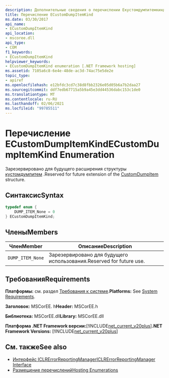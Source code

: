 ```yaml
---
description: Дополнительные сведения о перечислении Екустомдумпитемкинд
title: Перечисление ECustomDumpItemKind
ms.date: 03/30/2017
api_name:
- ECustomDumpItemKind
api_location:
- mscoree.dll
api_type:
- COM
f1_keywords:
- ECustomDumpItemKind
helpviewer_keywords:
- ECustomDumpItemKind enumeration [.NET Framework hosting]
ms.assetid: 7105a6c8-6e4e-48de-ac3d-74ac75e5de2e
topic_type:
- apiref
ms.openlocfilehash: e12bfdc3cd7c38d8fbb2326e05d05b6a7b2daa27
ms.sourcegitcommit: ddf7edb67715a5b9a45e3dd44536dabc153c1de0
ms.translationtype: MT
ms.contentlocale: ru-RU
ms.lasthandoff: 02/06/2021
ms.locfileid: "99785511"
---
```

# <a name="ecustomdumpitemkind-enumeration"></a><span data-ttu-id="60cf8-103">Перечисление ECustomDumpItemKind</span><span class="sxs-lookup"><span data-stu-id="60cf8-103">ECustomDumpItemKind Enumeration</span></span>

<span data-ttu-id="60cf8-104">Зарезервировано для будущего расширения структуры [кустомдумпитем](customdumpitem-structure.md) .</span><span class="sxs-lookup"><span data-stu-id="60cf8-104">Reserved for future extension of the [CustomDumpItem](customdumpitem-structure.md) structure.</span></span>  
  
## <a name="syntax"></a><span data-ttu-id="60cf8-105">Синтаксис</span><span class="sxs-lookup"><span data-stu-id="60cf8-105">Syntax</span></span>  
  
```cpp  
typedef enum {  
    DUMP_ITEM_None = 0  
} ECustomDumpItemKind;  
```  
  
## <a name="members"></a><span data-ttu-id="60cf8-106">Члены</span><span class="sxs-lookup"><span data-stu-id="60cf8-106">Members</span></span>  
  
|<span data-ttu-id="60cf8-107">Член</span><span class="sxs-lookup"><span data-stu-id="60cf8-107">Member</span></span>|<span data-ttu-id="60cf8-108">Описание</span><span class="sxs-lookup"><span data-stu-id="60cf8-108">Description</span></span>|  
|------------|-----------------|  
|`DUMP_ITEM_None`|<span data-ttu-id="60cf8-109">Зарезервировано для будущего использования.</span><span class="sxs-lookup"><span data-stu-id="60cf8-109">Reserved for future use.</span></span>|  
  
## <a name="requirements"></a><span data-ttu-id="60cf8-110">Требования</span><span class="sxs-lookup"><span data-stu-id="60cf8-110">Requirements</span></span>  

 <span data-ttu-id="60cf8-111">**Платформы:** см. раздел [Требования к системе](../../get-started/system-requirements.md).</span><span class="sxs-lookup"><span data-stu-id="60cf8-111">**Platforms:** See [System Requirements](../../get-started/system-requirements.md).</span></span>  
  
 <span data-ttu-id="60cf8-112">**Заголовок:** MSCorEE. h</span><span class="sxs-lookup"><span data-stu-id="60cf8-112">**Header:** MSCorEE.h</span></span>  
  
 <span data-ttu-id="60cf8-113">**Библиотека:** MSCorEE.dll</span><span class="sxs-lookup"><span data-stu-id="60cf8-113">**Library:** MSCorEE.dll</span></span>  
  
 <span data-ttu-id="60cf8-114">**Платформа .NET Framework версии:**[!INCLUDE[net_current_v20plus](../../../../includes/net-current-v20plus-md.md)]</span><span class="sxs-lookup"><span data-stu-id="60cf8-114">**.NET Framework Versions:** [!INCLUDE[net_current_v20plus](../../../../includes/net-current-v20plus-md.md)]</span></span>  
  
## <a name="see-also"></a><span data-ttu-id="60cf8-115">См. также</span><span class="sxs-lookup"><span data-stu-id="60cf8-115">See also</span></span>

- [<span data-ttu-id="60cf8-116">Интерфейс ICLRErrorReportingManager</span><span class="sxs-lookup"><span data-stu-id="60cf8-116">ICLRErrorReportingManager Interface</span></span>](iclrerrorreportingmanager-interface.md)
- [<span data-ttu-id="60cf8-117">Размещение перечислений</span><span class="sxs-lookup"><span data-stu-id="60cf8-117">Hosting Enumerations</span></span>](hosting-enumerations.md)
